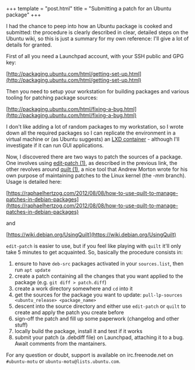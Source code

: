 +++
template = "post.html"
title = "Submitting a patch for an Ubuntu package"
+++

I had the chance to peep into how an Ubuntu package is cooked and submitted: the procedure is clearly described in clear, detailed steps on the Ubuntu wiki, so this is just a summary for my own reference: I'll give a lot of details for granted.

First of all you need a Launchpad account, with your SSH public and GPG key:

[http://packaging.ubuntu.com/html/getting-set-up.html](http://packaging.ubuntu.com/html/getting-set-up.html)

Then you need to setup your workstation for building packages and various tooling for patching package sources:

[http://packaging.ubuntu.com/html/fixing-a-bug.html](http://packaging.ubuntu.com/html/fixing-a-bug.html)

I don't like adding a lot of random packages to my workstation, so I wrote down all the required packages so I can replicate the environment in a virtual machine or (as Ubuntu suggests) an [LXD container](https://help.ubuntu.com/lts/serverguide/lxd.html) - although I'll investigate if it can run GUI applications.

Now, I discovered there are two ways to patch the sources of a package. One involves using [edit-patch (1)](https://manpages.debian.org/stretch/devscripts/edit-patch.1.en.html), as described in the previous link, the other revolves around [quilt (1)](https://manpages.debian.org/stretch/quilt/quilt.1.en.html), a nice tool that Andrew Morton wrote for his own purpose of maintaining patches to the Linux kernel (the _-mm_ branch). Usage is detailed here:

[https://raphaelhertzog.com/2012/08/08/how-to-use-quilt-to-manage-patches-in-debian-packages](https://raphaelhertzog.com/2012/08/08/how-to-use-quilt-to-manage-patches-in-debian-packages)

and

[https://wiki.debian.org/UsingQuilt](https://wiki.debian.org/UsingQuilt)

`edit-patch` is easier to use, but if you feel like playing with `quilt` it'll only take 5 minutes to get acquainted. So, basically the procedure consists in:

1. ensure to have `deb-src` packages activated in your `sources.list`, then run `apt update`
2. create a patch containing all the changes that you want applied to the package (e.g. `git diff > patch.diff`)
3. create a work directory somewhere and `cd` into it
4. get the sources for the package you want to update: `pull-lp-sources <ubuntu_release> <package_name>`
5. descent into the source directory and either use `edit-patch` or `quilt` to create and apply the patch you create before
6. sign-off the patch and fill up some paperwork (changelog and other stuff)
7. locally build the package, install it and test if it works
8. submit your patch (a .debdiff file) on Launchpad, attaching it to a bug. Await comments from the mantainers.

For any question or doubt, support is available on irc.freenode.net on `#ubuntu-motu` or `ubuntu-motu@lists.ubuntu.com`.
